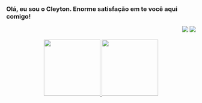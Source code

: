 <div align="center">
  <h3 align="left"> Olá, eu sou o Cleyton. Enorme satisfação em te você aqui comigo!</h3>
  <div align="right">
  <a href="https://instagram.com/oliveiraa_.cleyton" target="_blank"><img src="https://img.shields.io/badge/Instagram-E4405F?style=for-the-badge&logo=instagram&logoColor=white"></a>
 <a href="https://www.linkedin.com/in/cleyton-oliveira-5a3b8b14a" target="_blank"><img src="https://img.shields.io/badge/-LinkedIn-%230077B5?style=for-the-badge&logo=linkedin&logoColor=white" target="_blank"></a> 
  </div>
  </div>
<br>
<div align="center">
  <a href="https://github.com/decleyton">
  <img height="150em" src="https://github-readme-stats.vercel.app/api?username=devcleyton&show_icons=true&theme=gotham&include_all_commits=true&count_private=true" target="_blank"/>
  <img height="150em" src="https://github-readme-stats.vercel.app/api/top-langs/?username=devcleyton&layout=compact&langs_count=7&theme=gotham" target="_blank"/>
</div>
<br>
